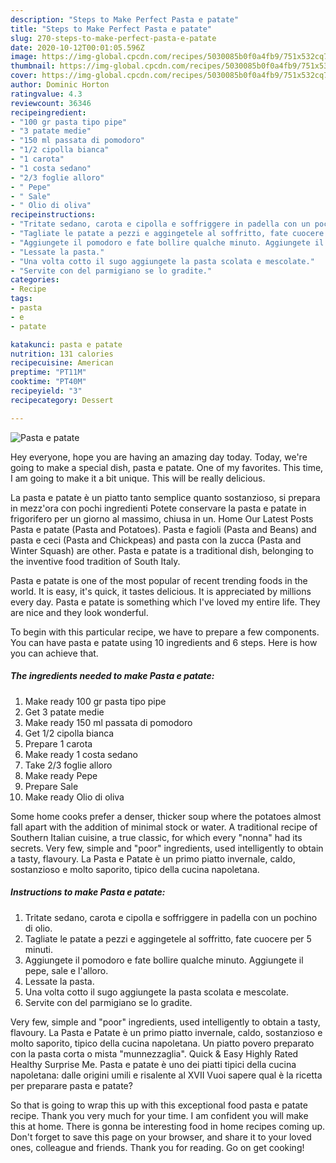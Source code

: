```yaml
---
description: "Steps to Make Perfect Pasta e patate"
title: "Steps to Make Perfect Pasta e patate"
slug: 270-steps-to-make-perfect-pasta-e-patate
date: 2020-10-12T00:01:05.596Z
image: https://img-global.cpcdn.com/recipes/5030085b0f0a4fb9/751x532cq70/pasta-e-patate-recipe-main-photo.jpg
thumbnail: https://img-global.cpcdn.com/recipes/5030085b0f0a4fb9/751x532cq70/pasta-e-patate-recipe-main-photo.jpg
cover: https://img-global.cpcdn.com/recipes/5030085b0f0a4fb9/751x532cq70/pasta-e-patate-recipe-main-photo.jpg
author: Dominic Horton
ratingvalue: 4.3
reviewcount: 36346
recipeingredient:
- "100 gr pasta tipo pipe"
- "3 patate medie"
- "150 ml passata di pomodoro"
- "1/2 cipolla bianca"
- "1 carota"
- "1 costa sedano"
- "2/3 foglie alloro"
- " Pepe"
- " Sale"
- " Olio di oliva"
recipeinstructions:
- "Tritate sedano, carota e cipolla e soffriggere in padella con un pochino di olio."
- "Tagliate le patate a pezzi e aggingetele al soffritto, fate cuocere per 5 minuti."
- "Aggiungete il pomodoro e fate bollire qualche minuto. Aggiungete il pepe, sale e l&#39;alloro."
- "Lessate la pasta."
- "Una volta cotto il sugo aggiungete la pasta scolata e mescolate."
- "Servite con del parmigiano se lo gradite."
categories:
- Recipe
tags:
- pasta
- e
- patate

katakunci: pasta e patate 
nutrition: 131 calories
recipecuisine: American
preptime: "PT11M"
cooktime: "PT40M"
recipeyield: "3"
recipecategory: Dessert

---
```



![Pasta e patate](https://img-global.cpcdn.com/recipes/5030085b0f0a4fb9/751x532cq70/pasta-e-patate-recipe-main-photo.jpg)

Hey everyone, hope you are having an amazing day today. Today, we're going to make a special dish, pasta e patate. One of my favorites. This time, I am going to make it a bit unique. This will be really delicious.

La pasta e patate è un piatto tanto semplice quanto sostanzioso, si prepara in mezz&#39;ora con pochi ingredienti Potete conservare la pasta e patate in frigorifero per un giorno al massimo, chiusa in un. Home Our Latest Posts Pasta e patate (Pasta and Potatoes). Pasta e fagioli (Pasta and Beans) and pasta e ceci (Pasta and Chickpeas) and pasta con la zucca (Pasta and Winter Squash) are other. Pasta e patate is a traditional dish, belonging to the inventive food tradition of South Italy.

Pasta e patate is one of the most popular of recent trending foods in the world. It is easy, it's quick, it tastes delicious. It is appreciated by millions every day. Pasta e patate is something which I've loved my entire life. They are nice and they look wonderful.


To begin with this particular recipe, we have to prepare a few components. You can have pasta e patate using 10 ingredients and 6 steps. Here is how you can achieve that.

<!--inarticleads1-->

##### The ingredients needed to make Pasta e patate:

1. Make ready 100 gr pasta tipo pipe
1. Get 3 patate medie
1. Make ready 150 ml passata di pomodoro
1. Get 1/2 cipolla bianca
1. Prepare 1 carota
1. Make ready 1 costa sedano
1. Take 2/3 foglie alloro
1. Make ready  Pepe
1. Prepare  Sale
1. Make ready  Olio di oliva


Some home cooks prefer a denser, thicker soup where the potatoes almost fall apart with the addition of minimal stock or water. A traditional recipe of Southern Italian cuisine, a true classic, for which every &#34;nonna&#34; had its secrets. Very few, simple and &#34;poor&#34; ingredients, used intelligently to obtain a tasty, flavoury. La Pasta e Patate è un primo piatto invernale, caldo, sostanzioso e molto saporito, tipico della cucina napoletana. 

<!--inarticleads2-->

##### Instructions to make Pasta e patate:

1. Tritate sedano, carota e cipolla e soffriggere in padella con un pochino di olio.
1. Tagliate le patate a pezzi e aggingetele al soffritto, fate cuocere per 5 minuti.
1. Aggiungete il pomodoro e fate bollire qualche minuto. Aggiungete il pepe, sale e l&#39;alloro.
1. Lessate la pasta.
1. Una volta cotto il sugo aggiungete la pasta scolata e mescolate.
1. Servite con del parmigiano se lo gradite.


Very few, simple and &#34;poor&#34; ingredients, used intelligently to obtain a tasty, flavoury. La Pasta e Patate è un primo piatto invernale, caldo, sostanzioso e molto saporito, tipico della cucina napoletana. Un piatto povero preparato con la pasta corta o mista &#34;munnezzaglia&#34;. Quick &amp; Easy Highly Rated Healthy Surprise Me. Pasta e patate è uno dei piatti tipici della cucina napoletana: dalle origini umili e risalente al XVII Vuoi sapere qual è la ricetta per preparare pasta e patate? 

So that is going to wrap this up with this exceptional food pasta e patate recipe. Thank you very much for your time. I am confident you will make this at home. There is gonna be interesting food in home recipes coming up. Don't forget to save this page on your browser, and share it to your loved ones, colleague and friends. Thank you for reading. Go on get cooking!
